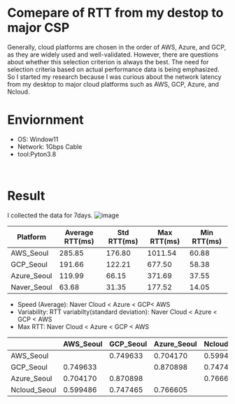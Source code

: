 # Comepare of RTT from my destop to major CSP
Generally, cloud platforms are chosen in the order of AWS, Azure, and GCP, as they are widely used and well-validated. However, there are questions about whether this selection criterion is always the best. The need for selection criteria based on actual performance data is being emphasized.
So I started my research because I was curious about the network latency from my desktop to major cloud platforms such as AWS, GCP, Azure, and Ncloud.

# Enviornment
- OS: Window11
- Network: 1Gbps Cable
- tool:Pyton3.8
<br>

# Result
I collected the data for 7days.
![image](https://github.com/user-attachments/assets/6a563654-c395-4fb0-b3b6-2cebf540bcb9)

|Platform|Average RTT(ms)|Std RTT(ms)|Max RTT(ms)|Min RTT(ms)|
|------|---|---|---|---|
|AWS_Seoul|285.85|176.80|1011.54|60.88|
|GCP_Seoul|191.66|122.21|677.50|58.38|
|Azure_Seoul|119.99|66.15|371.69|37.55|
|Naver_Seoul|63.68|31.35|177.52|14.05|

- Speed (Average): Naver Cloud < Azure < GCP< AWS </div>
- Variability: RTT variabilty(standard deviation): Naver Cloud < Azure < GCP < AWS </div>
- Max RTT: Naver Cloud < Azure < GCP < AWS

|	|AWS_Seoul|	GCP_Seoul|	Azure_Seoul|	Ncloud_Seoul|
|------|---|---|---|---|
|AWS_Seoul|		|0.749633|	0.704170|	0.599486|
|GCP_Seoul|	0.749633|	|	0.870898|	0.747465|
|Azure_Seoul|	0.704170|	0.870898|		|0.766605|
|Ncloud_Seoul|	0.599486|	0.747465|	0.766605| |	
